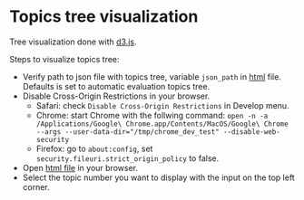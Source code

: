 # Topics tree visualization

Tree visualization done with [d3.js](https://d3js.org).

Steps to visualize topics tree:
* Verify path to json file with topics tree, variable `json_path` in [html](topic_visualization_2022.html) file. Defaults is set to automatic evaluation topics tree.
* Disable Cross-Origin Restrictions in your browser.
  * Safari: check `Disable Cross-Origin Restrictions` in Develop menu.
  * Chrome: start Chrome with the follwing command: `open -n -a /Applications/Google\ Chrome.app/Contents/MacOS/Google\ Chrome --args --user-data-dir="/tmp/chrome_dev_test" --disable-web-security`
  * Firefox: go to `about:config`, set `security.fileuri.strict_origin_policy` to false.
* Open [html file](topic_visualization_2022.html) in your browser.
* Select the topic number you want to display with the input on the top left corner.

